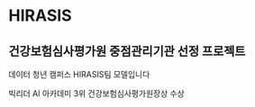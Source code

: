 # HIRASIS
## 건강보험심사평가원 중점관리기관 선정 프로젝트  
데이터 청년 캠퍼스 HIRASIS팀 모델입니다  
  
빅리더 AI 아카데미 3위
건강보험심사평가원장상 수상
